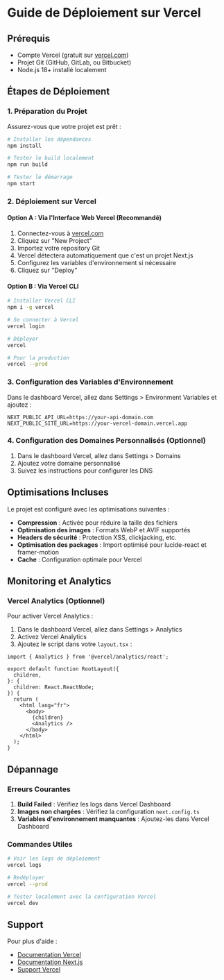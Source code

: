 # Guide de Déploiement sur Vercel

## Prérequis

- Compte Vercel (gratuit sur [vercel.com](https://vercel.com))
- Projet Git (GitHub, GitLab, ou Bitbucket)
- Node.js 18+ installé localement

## Étapes de Déploiement

### 1. Préparation du Projet

Assurez-vous que votre projet est prêt :

```bash
# Installer les dépendances
npm install

# Tester le build localement
npm run build

# Tester le démarrage
npm start
```

### 2. Déploiement sur Vercel

#### Option A : Via l'Interface Web Vercel (Recommandé)

1. Connectez-vous à [vercel.com](https://vercel.com)
2. Cliquez sur "New Project"
3. Importez votre repository Git
4. Vercel détectera automatiquement que c'est un projet Next.js
5. Configurez les variables d'environnement si nécessaire
6. Cliquez sur "Deploy"

#### Option B : Via Vercel CLI

```bash
# Installer Vercel CLI
npm i -g vercel

# Se connecter à Vercel
vercel login

# Déployer
vercel

# Pour la production
vercel --prod
```

### 3. Configuration des Variables d'Environnement

Dans le dashboard Vercel, allez dans Settings > Environment Variables et ajoutez :

```
NEXT_PUBLIC_API_URL=https://your-api-domain.com
NEXT_PUBLIC_SITE_URL=https://your-vercel-domain.vercel.app
```

### 4. Configuration des Domaines Personnalisés (Optionnel)

1. Dans le dashboard Vercel, allez dans Settings > Domains
2. Ajoutez votre domaine personnalisé
3. Suivez les instructions pour configurer les DNS

## Optimisations Incluses

Le projet est configuré avec les optimisations suivantes :

- **Compression** : Activée pour réduire la taille des fichiers
- **Optimisation des images** : Formats WebP et AVIF supportés
- **Headers de sécurité** : Protection XSS, clickjacking, etc.
- **Optimisation des packages** : Import optimisé pour lucide-react et framer-motion
- **Cache** : Configuration optimale pour Vercel

## Monitoring et Analytics

### Vercel Analytics (Optionnel)

Pour activer Vercel Analytics :

1. Dans le dashboard Vercel, allez dans Settings > Analytics
2. Activez Vercel Analytics
3. Ajoutez le script dans votre `layout.tsx` :

```tsx
import { Analytics } from '@vercel/analytics/react';

export default function RootLayout({
  children,
}: {
  children: React.ReactNode;
}) {
  return (
    <html lang="fr">
      <body>
        {children}
        <Analytics />
      </body>
    </html>
  );
}
```

## Dépannage

### Erreurs Courantes

1. **Build Failed** : Vérifiez les logs dans Vercel Dashboard
2. **Images non chargées** : Vérifiez la configuration `next.config.ts`
3. **Variables d'environnement manquantes** : Ajoutez-les dans Vercel Dashboard

### Commandes Utiles

```bash
# Voir les logs de déploiement
vercel logs

# Redéployer
vercel --prod

# Tester localement avec la configuration Vercel
vercel dev
```

## Support

Pour plus d'aide :
- [Documentation Vercel](https://vercel.com/docs)
- [Documentation Next.js](https://nextjs.org/docs)
- [Support Vercel](https://vercel.com/support) 